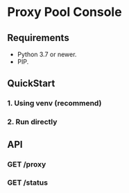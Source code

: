 # Proxy Pool Console

## Requirements

- Python 3.7 or newer.
- PIP.

## QuickStart

### 1. Using venv (recommend)

### 2. Run directly

## API

### GET /proxy

### GET /status
